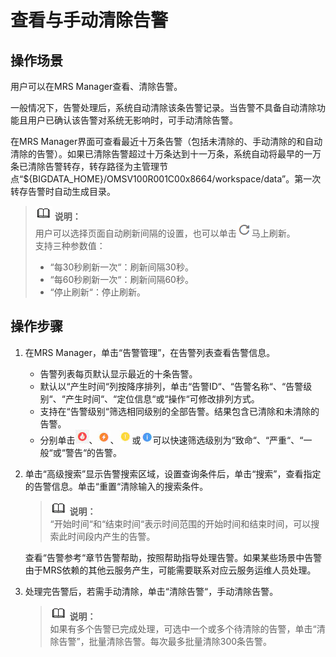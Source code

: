 # 查看与手动清除告警<a name="ZH-CN_TOPIC_0174499315"></a>

## 操作场景<a name="zh-cn_topic_0035209604_section36000642162238"></a>

用户可以在MRS Manager查看、清除告警。

一般情况下，告警处理后，系统自动清除该条告警记录。当告警不具备自动清除功能且用户已确认该告警对系统无影响时，可手动清除告警。

在MRS Manager界面可查看最近十万条告警（包括未清除的、手动清除的和自动清除的告警）。如果已清除告警超过十万条达到十一万条，系统自动将最早的一万条已清除告警转存，转存路径为主管理节点“$\{BIGDATA\_HOME\}/OMSV100R001C00x8664/workspace/data”。第一次转存告警时自动生成目录。

>![](public_sys-resources/icon-note.gif) **说明：**   
>用户可以选择页面自动刷新间隔的设置，也可以单击![](figures/icon_mrs_fresh_R-2.png)马上刷新。  
>支持三种参数值：  
>-   “每30秒刷新一次“：刷新间隔30秒。  
>-   “每60秒刷新一次“：刷新间隔60秒。  
>-   “停止刷新“：停止刷新。  

## 操作步骤<a name="zh-cn_topic_0035209604_section1141339162319"></a>

1.  在MRS Manager，单击“告警管理”，在告警列表查看告警信息。
    -   告警列表每页默认显示最近的十条告警。
    -   默认以“产生时间“列按降序排列，单击“告警ID“、“告警名称“、“告警级别“、“产生时间“、“定位信息“或“操作“可修改排列方式。
    -   支持在“告警级别“筛选相同级别的全部告警。结果包含已清除和未清除的告警。
    -   分别单击![](figures/icon_mrs_critical-20.jpg)、![](figures/icon_mrs_major-21.jpg)、![](figures/icon_mrs_minor-22.jpg)或![](figures/icon_mrs_waring-23.jpg)可以快速筛选级别为“致命“、“严重“、“一般“或“警告“的告警。


1.  单击“高级搜索”显示告警搜索区域，设置查询条件后，单击“搜索”，查看指定的告警信息。单击“重置“清除输入的搜索条件。

    >![](public_sys-resources/icon-note.gif) **说明：**   
    >“开始时间“和“结束时间“表示时间范围的开始时间和结束时间，可以搜索此时间段内产生的告警。  

    查看“告警参考“章节告警帮助，按照帮助指导处理告警。如果某些场景中告警由于MRS依赖的其他云服务产生，可能需要联系对应云服务运维人员处理。

2.  处理完告警后，若需手动清除，单击“清除告警“，手动清除告警。

    >![](public_sys-resources/icon-note.gif) **说明：**   
    >如果有多个告警已完成处理，可选中一个或多个待清除的告警，单击“清除告警”，批量清除告警。每次最多批量清除300条告警。  


